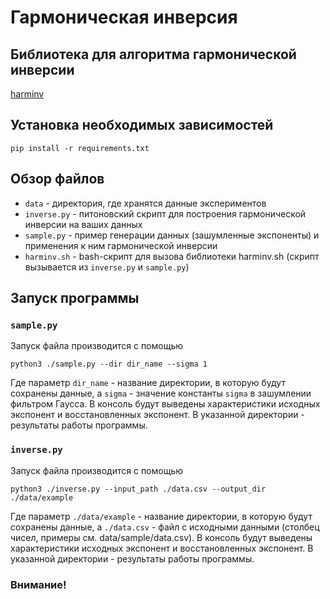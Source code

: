 # Гармоническая инверсия
## Библиотека для алгоритма гармонической инверсии
[harminv](https://github.com/NanoComp/harminv)
## Установка необходимых зависимостей
```
pip install -r requirements.txt
```
## Обзор файлов
* `data` - директория, где хранятся данные экспериментов
* `inverse.py` - питоновский скрипт для построения гармонической инверсии на ваших данных
* `sample.py` - пример генерации данных (зашумленные экспоненты) и применения к ним гармонической инверсии
* `harminv.sh` - bash-скрипт для вызова библиотеки harminv.sh (скрипт вызывается из `inverse.py` и `sample.py`)
## Запуск программы
### `sample.py`
Запуск файла производится с помощью
```
python3 ./sample.py --dir dir_name --sigma 1
```
Где параметр `dir_name` - название директории, в которую будут сохранены данные, а `sigma` - значение константы `sigma` в зашумлении фильтром Гаусса. В консоль будут выведены характеристики исходных экспонент и восстановленных экспонент. В указанной директории - результаты работы программы.
### `inverse.py`
Запуск файла производится с помощью
```
python3 ./inverse.py --input_path ./data.csv --output_dir ./data/example
```
Где параметр `./data/example` - название директории, в которую будут сохранены данные, а `./data.csv` - файл с исходными данными (столбец чисел, примеры см. data/sample/data.csv). В консоль будут выведены характеристики исходных экспонент и восстановленных экспонент. В указанной директории - результаты работы программы.
### Внимание!
